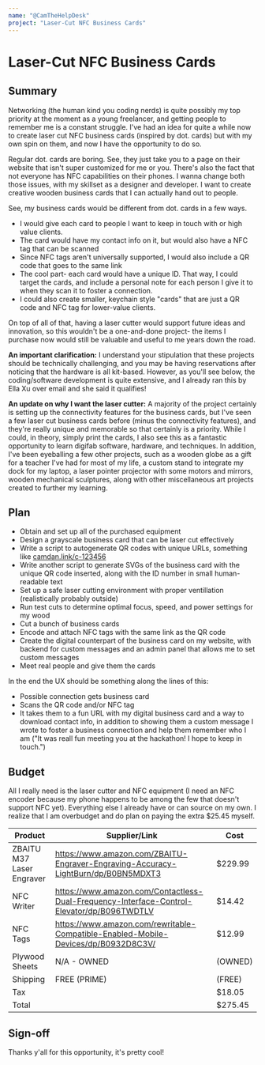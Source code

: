 ```yaml
---
name: "@CamTheHelpDesk"
project: "Laser-Cut NFC Business Cards"
---
```


# Laser-Cut NFC Business Cards

## Summary

Networking (the human kind you coding nerds) is quite possibly my top priority at the moment as a young freelancer, and getting people to remember me is a constant struggle. I've had an idea for quite a while now to create laser cut NFC business cards (inspired by dot. cards) but with my own spin on them, and now I have the opportunity to do so.

Regular dot. cards are boring. See, they just take you to a page on their website that isn't super customized for me or you. There's also the fact that not everyone has NFC capabilities on their phones. I wanna change both those issues, with my skillset as a designer and developer. I want to create creative wooden business cards that I can actually hand out to people.

See, my business cards would be different from dot. cards in a few ways.

- I would give each card to people I want to keep in touch with or high value clients.
- The card would have my contact info on it, but would also have a NFC tag that can be scanned
- Since NFC tags aren't universally supported, I would also include a QR code that goes to the same link
- The cool part- each card would have a unique ID. That way, I could target the cards, and include a personal note for each person I give it to when they scan it to foster a connection.
- I could also create smaller, keychain style "cards" that are just a QR code and NFC tag for lower-value clients.

On top of all of that, having a laser cutter would support future ideas and innovation, so this wouldn't be a one-and-done project- the items I purchase now would still be valuable and useful to me years down the road.

**An important clarification:** I understand your stipulation that these projects should be technically challenging, and you may be having reservations after noticing that the hardware is all kit-based. However, as you'll see below, the coding/software development is quite extensive, and I already ran this by Ella Xu over email and she said it qualifies!

**An update on why I want the laser cutter:** A majority of the project certainly is setting up the connectivity features for the business cards, but I've seen a few laser cut business cards before (minus the connectivity features), and they're really unique and memorable so that certainly is a priority. While I could, in theory, simply print the cards, I also see this as a fantastic opportunity to learn digifab software, hardware, and techniques. In addition, I've been eyeballing a few other projects, such as a wooden globe as a gift for a teacher I've had for most of my life, a custom stand to integrate my dock for my laptop, a laser pointer projector with some motors and mirrors, wooden mechanical sculptures, along with other miscellaneous art projects created to further my learning.

## Plan

- Obtain and set up all of the purchased equipment
- Design a grayscale business card that can be laser cut effectively
- Write a script to autogenerate QR codes with unique URLs, something like [camdan.link/c-123456](https://camdan.link/c-123456)
- Write another script to generate SVGs of the business card with the unique QR code inserted, along with the ID number in small human-readable text
- Set up a safe laser cutting environment with proper ventillation (realistically probably outside)
- Run test cuts to determine optimal focus, speed, and power settings for my wood
- Cut a bunch of business cards
- Encode and attach NFC tags with the same link as the QR code
- Create the digital counterpart of the business card on my website, with backend for custom messages and an admin panel that allows me to set custom messages
- Meet real people and give them the cards

In the end the UX should be something along the lines of this:
- Possible connection gets business card
- Scans the QR code and/or NFC tag
- It takes them to a fun URL with my digital business card and a way to download contact info, in addition to showing them a custom message I wrote to foster a business connection and help them remember who I am ("It was reall fun meeting you at the hackathon! I hope to keep in touch.")

## Budget

All I really need is the laser cutter and NFC equipment (I need an NFC encoder because my phone happens to be among the few that doesn't support NFC yet). Everything else I already have or can source on my own. I realize that I am overbudget and do plan on paying the extra $25.45 myself.

| Product                   | Supplier/Link                                                                               | Cost    |
| ------------------------- | ------------------------------------------------------------------------------------------- | ------- |
| ZBAITU M37 Laser Engraver | https://www.amazon.com/ZBAITU-Engraver-Engraving-Accuracy-LightBurn/dp/B0BN5MDXT3           | $229.99 |
| NFC Writer                | https://www.amazon.com/Contactless-Dual-Frequency-Interface-Control-Elevator/dp/B096TWDTLV  | $14.42  |
| NFC Tags                  | https://www.amazon.com/rewritable-Compatible-Enabled-Mobile-Devices/dp/B0932D8C3V/          | $12.99  |
| Plywood Sheets            | N/A - OWNED                                                                                 | (OWNED) |
| Shipping                  | FREE (PRIME)                                                                                | (FREE)  |
| Tax                       |                                                                                             | $18.05  |
| Total                     |                                                                                             | $275.45 |

## Sign-off

Thanks y'all for this opportunity, it's pretty cool!
